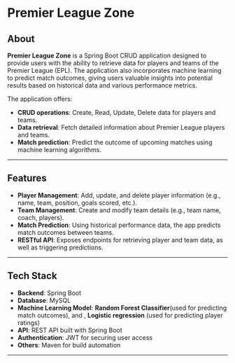 # Premier League Zone

## About
**Premier League Zone** is a Spring Boot CRUD application designed to provide users with the ability to retrieve data for players and teams of the Premier League (EPL). The application also incorporates machine learning to predict match outcomes, giving users valuable insights into potential results based on historical data and various performance metrics.

The application offers:

- **CRUD operations**: Create, Read, Update, Delete data for players and teams.
- **Data retrieval**: Fetch detailed information about Premier League players and teams.
- **Match prediction**: Predict the outcome of upcoming matches using machine learning algorithms.

---

## Features

- **Player Management**: Add, update, and delete player information (e.g., name, team, position, goals scored, etc.).
- **Team Management**: Create and modify team details (e.g., team name, coach, players).
- **Match Prediction**: Using historical performance data, the app predicts match outcomes between teams.
- **RESTful API**: Exposes endpoints for retrieving player and team data, as well as triggering predictions.

---

## Tech Stack

- **Backend**: Spring Boot
- **Database**: MySQL
- **Machine Learning Model**: **Random Forest Classifier**(used for predicting match outcomes), and , **Logistic regression** (used for predicting player ratings)
- **API**: REST API built with Spring Boot
- **Authentication**: JWT for securing user access
- **Others**: Maven for build automation

---
